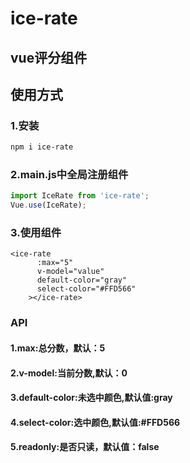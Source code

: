 # ice-rate

## vue评分组件

## 使用方式

### 1.安装
```bash
npm i ice-rate
```

### 2.main.js中全局注册组件

```js
import IceRate from 'ice-rate';
Vue.use(IceRate);
```

### 3.使用组件
```vue
<ice-rate
      :max="5"
      v-model="value"
      default-color="gray"
      select-color="#FFD566"
    ></ice-rate>
```

### API
#### 1.max:总分数，默认：5
#### 2.v-model:当前分数,默认：0
#### 3.default-color:未选中颜色,默认值:gray
#### 4.select-color:选中颜色,默认值:#FFD566
#### 5.readonly:是否只读，默认值：false
